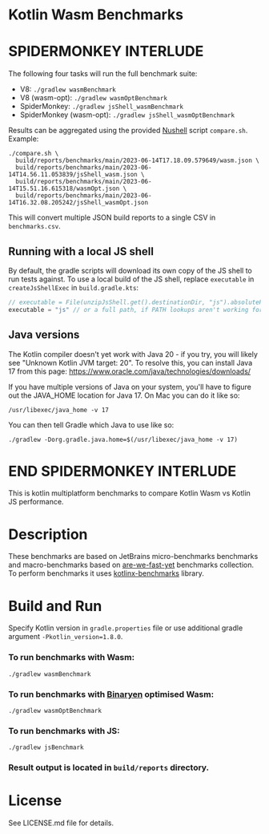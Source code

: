 # Kotlin Wasm Benchmarks

# SPIDERMONKEY INTERLUDE

The following four tasks will run the full benchmark suite:

- V8: `./gradlew wasmBenchmark`
- V8 (wasm-opt): `./gradlew wasmOptBenchmark`
- SpiderMonkey: `./gradlew jsShell_wasmBenchmark`
- SpiderMonkey (wasm-opt): `./gradlew jsShell_wasmOptBenchmark`

Results can be aggregated using the provided [Nushell](https://www.nushell.sh/) script `compare.sh`. Example:

```
./compare.sh \
  build/reports/benchmarks/main/2023-06-14T17.18.09.579649/wasm.json \
  build/reports/benchmarks/main/2023-06-14T14.56.11.053839/jsShell_wasm.json \
  build/reports/benchmarks/main/2023-06-14T15.51.16.615318/wasmOpt.json \
  build/reports/benchmarks/main/2023-06-14T16.32.08.205242/jsShell_wasmOpt.json
```

This will convert multiple JSON build reports to a single CSV in `benchmarks.csv`.

## Running with a local JS shell

By default, the gradle scripts will download its own copy of the JS shell to run tests against. To use a local build of the JS shell, replace `executable` in `createJsShellExec` in `build.gradle.kts`:

```kotlin
// executable = File(unzipJsShell.get().destinationDir, "js").absolutePath
executable = "js" // or a full path, if PATH lookups aren't working for you
```

## Java versions

The Kotlin compiler doesn't yet work with Java 20 - if you try, you will likely see "Unknown Kotlin JVM target: 20". To resolve this, you can install Java 17 from this page: https://www.oracle.com/java/technologies/downloads/

If you have multiple versions of Java on your system, you'll have to figure out the JAVA_HOME location for Java 17. On Mac you can do it like so:

```
/usr/libexec/java_home -v 17
```

You can then tell Gradle which Java to use like so:

```
./gradlew -Dorg.gradle.java.home=$(/usr/libexec/java_home -v 17)
```

# END SPIDERMONKEY INTERLUDE

This is kotlin multiplatform benchmarks to compare Kotlin Wasm vs Kotlin JS performance.

# Description
These benchmarks are based on JetBrains micro-benchmarks benchmarks and macro-benchmarks based on [are-we-fast-yet](https://github.com/smarr/are-we-fast-yet) benchmarks collection.
To perform benchmarks it uses [kotlinx-benchmarks](https://github.com/Kotlin/kotlinx-benchmark) library.

# Build and Run
Specify Kotlin version in `gradle.properties` file or use additional gradle argument `-Pkotlin_version=1.8.0`.

### To run benchmarks with Wasm:

`./gradlew wasmBenchmark`

### To run benchmarks with [Binaryen](https://github.com/WebAssembly/binaryen) optimised Wasm:

`./gradlew wasmOptBenchmark`

### To run benchmarks with JS:

`./gradlew jsBenchmark`

### Result output is located in `build/reports` directory.

# License
See LICENSE.md file for details.